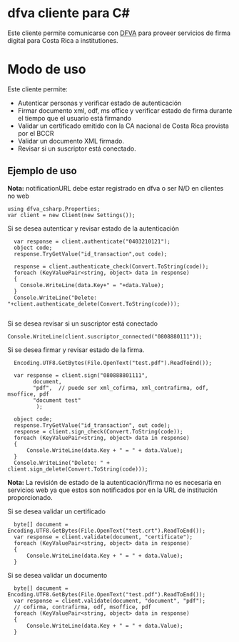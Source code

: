 # dfva cliente para C#

Este cliente permite comunicarse con [DFVA](https://github.com/luisza/dfva) para proveer servicios de firma digital para Costa Rica a institutiones.

# Modo de uso 

Este cliente permite:

* Autenticar personas y verificar estado de autenticación
* Firmar documento xml, odf, ms office y verificar estado de firma durante el tiempo que el usuario está firmando
* Validar un certificado emitido con la CA nacional de Costa Rica provista por el BCCR
* Validar un documento XML firmado.
* Revisar si un suscriptor está conectado.

##  Ejemplo de uso

**Nota:** notificationURL debe estar registrado en dfva o ser N/D en clientes no web

```
using dfva_csharp.Properties;
var client = new Client(new Settings());
```
Si se desea autenticar y revisar estado de la autenticación

```
  var response = client.authenticate("0403210121");
  object code;
  response.TryGetValue("id_transaction",out code);

  response = client.authenticate_check(Convert.ToString(code));
  foreach (KeyValuePair<string, object> data in response)
  {
    Console.WriteLine(data.Key+" = "+data.Value);
  }
  Console.WriteLine("Delete: "+client.authenticate_delete(Convert.ToString(code)));
            
```

Si se desea revisar si un suscriptor está conectado

```
Console.WriteLine(client.suscriptor_connected("0808880111"));
```

Si se desea firmar y revisar estado de la firma.

```
  Encoding.UTF8.GetBytes(File.OpenText("test.pdf").ReadToEnd());

  var response = client.sign("080888801111",
        document,
        "pdf",  // puede ser xml_cofirma, xml_contrafirma, odf, msoffice, pdf
        "document test"
         );

  object code;
  response.TryGetValue("id_transaction", out code);
  response = client.sign_check(Convert.ToString(code));
  foreach (KeyValuePair<string, object> data in response)
  {
      Console.WriteLine(data.Key + " = " + data.Value);
  }
  Console.WriteLine("Delete: " + client.sign_delete(Convert.ToString(code)));
```

**Nota:** La revisión de estado de la autenticación/firma no es necesaria en servicios web ya que estos son notificados por en la URL de institución proporcionado.

Si se desea validar un certificado

```
  byte[] document = Encoding.UTF8.GetBytes(File.OpenText("test.crt").ReadToEnd());
  var response = client.validate(document, "certificate");
  foreach (KeyValuePair<string, object> data in response)
  {
      Console.WriteLine(data.Key + " = " + data.Value);
  }
```

Si se desea validar un documento

```
  byte[] document = Encoding.UTF8.GetBytes(File.OpenText("test.pdf").ReadToEnd());
  var response = client.validate(document, "document", "pdf");
  // cofirma, contrafirma, odf, msoffice, pdf
  foreach (KeyValuePair<string, object> data in response)
  {
      Console.WriteLine(data.Key + " = " + data.Value);
  }
```
